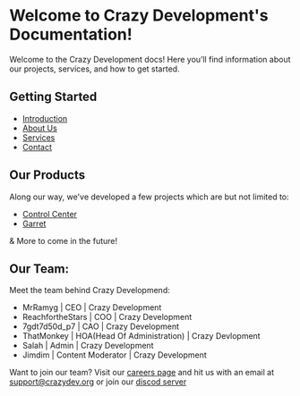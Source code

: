 # Welcome to Crazy Development's Documentation!

Welcome to the Crazy Development docs! Here you’ll find information about our projects, services, and how to get started.

## Getting Started

- [Introduction](introduction.md)
- [About Us](about.md)
- [Services](services.md)
- [Contact](contact.md)

## Our Products
Along our way, we've developed a few projects which are but not limited to:

- [Control Center](cc.md)
- [Garret](garret.md)

& More to come in the future!

## Our Team:
Meet the team behind Crazy Developmend:

- MrRamyg | CEO | Crazy Development
- ReachfortheStars | COO | Crazy Development
- 7gdt7d50d_p7 | CAO | Crazy Development
- ThatMonkey | HOA(Head Of Administration) | Crazy Devlopment
- Salah | Admin | Crazy Development
- Jimdim | Content Moderator | Crazy Development

Want to join our team? Visit our [careers page](https://careers.crazydev.org) and hit us with an email at support@crazydev.org or join our [discod server](https://crazydev.org/discord)

